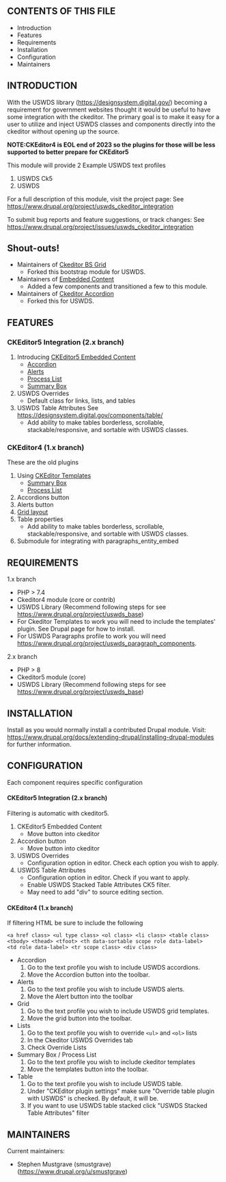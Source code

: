 ## CONTENTS OF THIS FILE

 * Introduction
 * Features
 * Requirements
 * Installation
 * Configuration
 * Maintainers

## INTRODUCTION

With the USWDS library (https://designsystem.digital.gov/) becoming
a requirement for government websites thought it would be useful to
have some integration with the ckeditor. The primary goal is to make
it easy for a user to utilize and inject USWDS classes and
components directly into the ckeditor without opening up the source.

**NOTE:CKEditor4 is EOL end of 2023 so the plugins for those will be
less supported to better prepare for CKEditor5**

This module will provide 2 Example USWDS text profiles
1. USWDS Ck5
2. USWDS

For a full description of this module,
visit the project page: See https://www.drupal.org/project/uswds_ckeditor_integration

To submit bug reports and feature suggestions, or track changes:
See https://www.drupal.org/project/issues/uswds_ckeditor_integration

## Shout-outs!
* Maintainers of [Ckeditor BS Grid](https://www.drupal.org/project/ckeditor_bs_grid)
  * Forked this bootstrap module for USWDS.
* Maintainers of [Embedded Content](https://www.drupal.org/project/embedded_content)
  * Added a few components and transitioned a few to this module.
* Maintainers of [Ckeditor Accordion](https://www.drupal.org/project/ckeditor_accordion)
  * Forked this for USWDS.

## FEATURES

### CKEditor5 Integration (2.x branch)
1. Introducing [CKEditor5 Embedded Content](https://www.drupal.org/project/ckeditor5_embedded_content)
   * [Accordion](https://designsystem.digital.gov/components/accordion/)
   * [Alerts]( https://designsystem.digital.gov/components/alert/)
   * [Process List](https://designsystem.digital.gov/components/process-list/)
   * [Summary Box](https://designsystem.digital.gov/components/summary-box/)
2. USWDS Overrides
   * Default class for links, lists, and tables
3. USWDS Table Attributes See https://designsystem.digital.gov/components/table/
   * Add ability to make tables borderless, scrollable,
     stackable/responsive, and sortable with USWDS classes.

### CKEditor4 (1.x branch)
These are the old plugins
1. Using [CKEditor Templates](https://www.drupal.org/project/ckeditor_templates)
   * [Summary Box](https://designsystem.digital.gov/components/summary-box/)
   * [Process List](https://designsystem.digital.gov/components/process-list/)
2. Accordions button
3. Alerts button
4. [Grid layout]( https://designsystem.digital.gov/utilities/layout-grid/)
5. Table properties
   * Add ability to make tables borderless, scrollable,
     stackable/responsive, and sortable with USWDS classes.
6. Submodule for integrating with paragraphs_entity_embed

## REQUIREMENTS

1.x branch
* PHP > 7.4
* Ckeditor4 module (core or contrib)
* USWDS Library (Recommend following steps for
  see https://www.drupal.org/project/uswds_base)
* For Ckeditor Templates to work you will need to include the
  templates' plugin. See Drupal page for how to install.
* For USWDS Paragraphs profile to work you will need
  https://www.drupal.org/project/uswds_paragraph_components.

2.x branch
* PHP > 8
* Ckeditor5 module (core)
* USWDS Library (Recommend following steps for
  see https://www.drupal.org/project/uswds_base)

## INSTALLATION

Install as you would normally install a contributed Drupal module.
Visit: https://www.drupal.org/docs/extending-drupal/installing-drupal-modules
for further information.


## CONFIGURATION

Each component requires specific configuration

#### CKEditor5 Integration (2.x branch)
Filtering is automatic with ckeditor5.
1. CKEditor5 Embedded Content
   * Move button into ckeditor
2. Accordion button
   * Move button into ckeditor
3. USWDS Overrides
   * Configuration option in editor. Check each option you wish to apply.
4. USWDS Table Attributes
   * Configuration option in editor. Check if you want to apply.
   * Enable USWDS Stacked Table Attributes CK5 filter.
   * May need to add "div" to source editing section.

#### CKEditor4 (1.x branch)
If filtering HTML be sure to include the following
```
<a href class> <ul type class> <ol class> <li class> <table class>
<tbody> <thead> <tfoot> <th data-sortable scope role data-label>
<td role data-label> <tr scope class> <div class>
```
* Accordion
  1. Go to the text profile you wish to include USWDS accordions.
  2. Move the Accordion button into the toolbar.
* Alerts
  1. Go to the text profile you wish to include USWDS alerts.
  2. Move the Alert button into the toolbar
* Grid
  1. Go to the text profile you wish to include USWDS grid templates.
  2. Move the grid button into the toolbar.
* Lists
  1. Go to the text profile you wish to override `<ul>` and `<ol>` lists
  2. In the Ckeditor USWDS Overrides tab
  3. Check Override Lists
* Summary Box / Process List
  1. Go to the text profile you wish to include ckeditor templates
  2. Move the templates button into the toolbar.
* Table
  1. Go to the text profile you wish to include USWDS table.
  2. Under "CKEditor plugin settings" make sure
     "Override table plugin with USWDS" is checked. By default, it will be.
  3. If you want to use USWDS table stacked click
     "USWDS Stacked Table Attributes" filter

## MAINTAINERS

Current maintainers:
* Stephen Mustgrave (smustgrave) (https://www.drupal.org/u/smustgrave)
